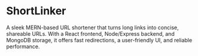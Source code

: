 # ShortLinker
A sleek MERN-based URL shortener that turns long links into concise, shareable URLs. With a React frontend, Node/Express backend, and MongoDB storage, it offers fast redirections, a user-friendly UI, and reliable performance.
